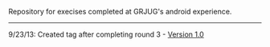 Repository for execises completed at GRJUG's android experience.

***

9/23/13: Created tag after completing round 3 - [Version 1.0](https://github.com/joefearnley/android-experience/releases/tag/v1.0)
